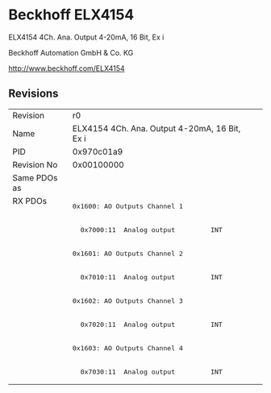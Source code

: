 # Beckhoff ELX4154

ELX4154 4Ch. Ana. Output 4-20mA, 16 Bit, Ex i

Beckhoff Automation GmbH & Co. KG

http://www.beckhoff.com/ELX4154

## Revisions
<table>
<tr >
<td>Revision</td>
<td><div class="foo">r0</div></td>
</tr>
<tr >
<td>Name</td>
<td><div class="foo">ELX4154 4Ch. Ana. Output 4-20mA, 16 Bit, Ex i</div></td>
</tr>
<tr >
<td>PID</td>
<td><div class="foo">0x970c01a9</div></td>
</tr>
<tr >
<td>Revision No</td>
<td>0x00100000</td>
</tr>
<tr >
<td>Same PDOs as</td>
<td></td>
</tr>
<tr class="rxpdo pdosection">
<td rowspan=8 valign=top>RX PDOs</td>
<td><pre>0x1600: AO Outputs Channel 1</pre></td>
<td></td>
</tr>
<tr class="rxpdo">
<td><pre>  0x7000:11  Analog output         INT</pre></td>
</tr>
<tr class="rxpdo pdosection">
<td><pre>0x1601: AO Outputs Channel 2</pre></td>
</tr>
<tr class="rxpdo">
<td><pre>  0x7010:11  Analog output         INT</pre></td>
</tr>
<tr class="rxpdo pdosection">
<td><pre>0x1602: AO Outputs Channel 3</pre></td>
</tr>
<tr class="rxpdo">
<td><pre>  0x7020:11  Analog output         INT</pre></td>
</tr>
<tr class="rxpdo pdosection">
<td><pre>0x1603: AO Outputs Channel 4</pre></td>
</tr>
<tr class="rxpdo">
<td><pre>  0x7030:11  Analog output         INT</pre></td>
</tr>
</table>
